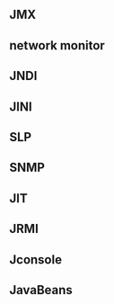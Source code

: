 ## JMX

## network monitor

## JNDI

## JINI

## SLP

## SNMP

## JIT

## JRMI

## Jconsole

## JavaBeans
